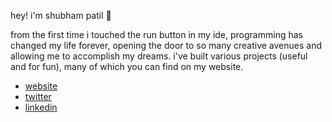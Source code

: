 hey! i'm shubham patil 👋

from the first time i touched the run button in my ide, programming has changed my life forever, opening the door to so many creative avenues and allowing me to accomplish my dreams. i've built various projects (useful and for fun), many of which you can find on my website.

- [website](https://shubhampatil.dev)
- [twitter](https://twitter.com/ShubhamPatilsd)
- [linkedin](https://www.linkedin.com/in/shubham-patil-5352a3215/)
